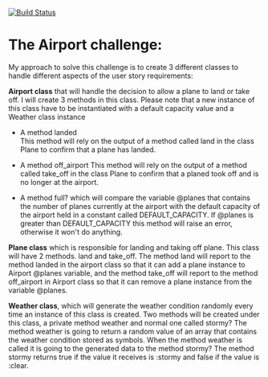 [![Build
Status](https://travis-ci.org/travis-ci/travis-web.svg?branch=master)](https://travis-ci.org/travis-ci/travis-web)

# The Airport challenge:

My approach to solve this challenge is to create 3 different classes to
handle different aspects of the user story requirements:

**Airport class** that will handle the decision to allow a plane to land or take off. I will create 3 methods in this class. Please note that a new instance of this class have to be instantiated with a default capacity value and a Weather class instance  

- A method landed  
This method will rely on the output of a method called land in the class Plane to confirm that a plane has landed.

- A method off_airport
This method will rely on the output of a method called take_off in the class Plane to confirm that a planed took off and is no longer at the airport.

- A method full? which will compare the variable @planes that contains the number of planes currently at the airport with the default capacity of the airport held in a constant called DEFAULT_CAPACITY. If @planes is greater than DEFAULT_CAPACITY this method will raise an error, otherwise it won't do anything.  


**Plane class** which is responsible for landing and taking off plane. This class will have 2 methods. land and take_off. The method land will report to the method landed in the airport class so that it can add a plane instance to Airport @planes variable, and the method take_off will report to the method off_airport in Airport class so that it can remove a plane instance from the variable @planes.  

**Weather class**, which will generate the weather condition randomly every time an instance of this class is  created. Two methods will be created under this class, a private method weather and normal one called stormy? The method weather is going to return a random value of an array that contains the weather condition stored as symbols. When the method weather is called it is going to the generated data to the method stormy? The method stormy returns true if the value it receives is :stormy and false if the value is :clear.
